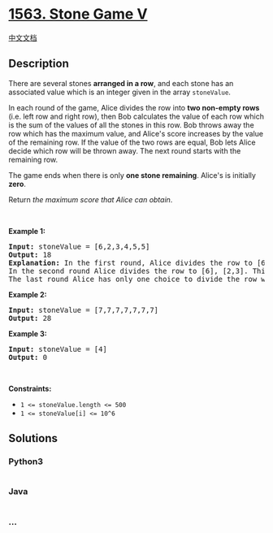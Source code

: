 # [1563. Stone Game V](https://leetcode.com/problems/stone-game-v)

[中文文档](/solution/1500-1599/1563.Stone%20Game%20V/README.md)

## Description

<p>There are several stones&nbsp;<strong>arranged in a row</strong>, and each stone has an associated&nbsp;value which is an integer given in the array&nbsp;<code>stoneValue</code>.</p>

<p>In each round of the game, Alice divides the row into <strong>two non-empty rows</strong> (i.e. left row and right row), then Bob calculates the value of each row which is the sum of the values of all the stones in this row. Bob throws away the row which has the maximum value, and&nbsp;Alice&#39;s score increases by the value of the remaining row. If the value of the two rows are equal, Bob lets Alice decide which row will be thrown away. The next round starts with the remaining row.</p>

<p>The game ends when there is only <strong>one stone remaining</strong>. Alice&#39;s is initially <strong>zero</strong>.</p>

<p>Return <i>the maximum score that Alice can obtain</i>.</p>

<p>&nbsp;</p>
<p><strong>Example 1:</strong></p>

<pre>
<strong>Input:</strong> stoneValue = [6,2,3,4,5,5]
<strong>Output:</strong> 18
<strong>Explanation:</strong> In the first round, Alice divides the row to [6,2,3], [4,5,5]. The left row has the value 11 and the right row has value 14. Bob throws away the right row and Alice&#39;s score is now 11.
In the second round Alice divides the row to [6], [2,3]. This time Bob throws away the left row and Alice&#39;s score becomes 16 (11 + 5).
The last round Alice has only one choice to divide the row which is [2], [3]. Bob throws away the right row and Alice&#39;s score is now 18 (16 + 2). The game ends because only one stone is remaining in the row.
</pre>

<p><strong>Example 2:</strong></p>

<pre>
<strong>Input:</strong> stoneValue = [7,7,7,7,7,7,7]
<strong>Output:</strong> 28
</pre>

<p><strong>Example 3:</strong></p>

<pre>
<strong>Input:</strong> stoneValue = [4]
<strong>Output:</strong> 0
</pre>

<p>&nbsp;</p>
<p><strong>Constraints:</strong></p>

<ul>
	<li><code>1 &lt;= stoneValue.length &lt;= 500</code></li>
	<li><code>1 &lt;=&nbsp;stoneValue[i] &lt;= 10^6</code></li>
</ul>


## Solutions



<!-- tabs:start -->

### **Python3**


```python

```

### **Java**


```java

```

### **...**
```

```

<!-- tabs:end -->